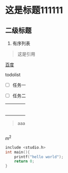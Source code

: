 # 这是标题111111

## 二级标题

1.  有序列表

    &#x20;

> 这是引用

[百度](https://www.baidu.com)

todolist

*   [ ] 任务一

<!---->

*   [ ] 任务二

|    |    |    |    |
| :- | :- | :- | :- |
|    |    |    |    |
|    |    |    |    |
|    |    |    |    |
|    |    |    |    |
|    |    |    |    |
|    |    |    |    |

> aaa

![]()

$m^2$

```c
include <studio.h>
int main(){
	printf("hello world");
	return 0;
}
```

